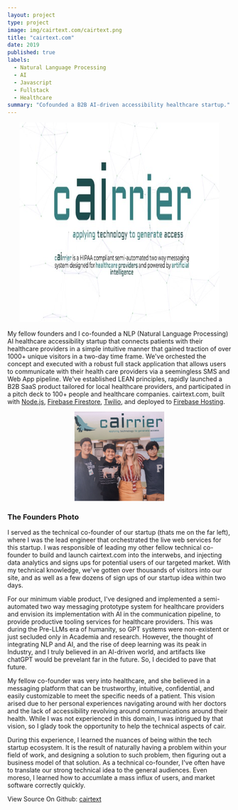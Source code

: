 ```yaml
---
layout: project
type: project
image: img/cairtext.com/cairtext.png
title: "cairtext.com"
date: 2019
published: true
labels:
  - Natural Language Processing
  - AI
  - Javascript
  - Fullstack
  - Healthcare
summary: "Cofounded a B2B AI-driven accessibility healthcare startup."
---
```


<div style="text-align: center;">
<img class="img-fluid" src="../img/cairtext.com/cairtext.png">
</div>

My fellow founders and I co-founded a NLP (Natural Language Processing) AI healthcare accessibility startup that connects patients with their healthcare providers in a simple intuitive manner that gained traction of over 1000+ unique visitors in a two-day time frame. We've orchested the concept and executed with a robust full stack application that allows users to communicate with their health care providers via a seemingless SMS and Web App pipeline. We've established LEAN principles, rapidly launched a B2B SaaS product tailored for local healthcare providers, and participated in a pitch deck to 100+ people and healthcare companies. cairtext.com, built with [Node.js](https://nodejs.org/en/), [Firebase Firestore](https://firebase.google.com/docs/firestore), [Twilio](https://www.twilio.com/en-us), and deployed to [Firebase Hosting](https://firebase.google.com/docs/hosting).

<div style="text-align: center;">
  <img class="img-fluid" width="40%"
  src="../img/cairtext.com/founders-photo.png">
</div>


### The Founders Photo
I served as the technical co-founder of our startup (thats me on the far left), where I was the lead engineer that orchestrated the live web services for this startup. I was responsible of leading my other fellow technical co-founder to build and launch cairtext.com into the interwebs, and injecting data analytics and signs ups for potential users of our targeted market. With my technical knowledge, we've gotten over thousands of visitors into our site, and as well as a few dozens of sign ups of our startup idea within two days.

For our minimum viable product, I've designed and implemented a semi-automated two way messaging prototype system for healthcare providers and envision its implementation with AI in the communication pipeline, to provide productive tooling services for healthcare providers. This was during the Pre-LLMs era of humanity, so GPT systems were non-existent or just secluded only in Academia and research. However, the thought of integrating NLP and AI, and the rise of deep learning was its peak in Industry, and I truly believed in an AI-driven world, and artifacts like chatGPT would be prevelant far in the future. So, I decided to pave that future.

My fellow co-founder was very into healthcare, and she believed in a messaging platform that can be trustworthy, intuitive, confidential, and easily customizable to meet the specific needs of a patient. This vision arised due to her personal experiences navigating around with her doctors and the lack of accessibility revolving around communications around their health. While I was not experienced in this domain, I was intrigued by that vision, so I glady took the opportunity to help the technical aspects of cair.

During this experience, I learned the nuances of being within the tech startup ecosystem. It is the result of naturally having a problem within your field of work, and designing a solution to such problem, then figuring out a business model of that solution. As a technical co-founder, I've often have to translate our strong technical idea to the general audiences. Even moreso, I learned how to accumlate a mass influx of users, and market software correctly quickly.

View Source On Github: <a href="https://github.com/caslabs/cAIrrier">cairtext</a>
